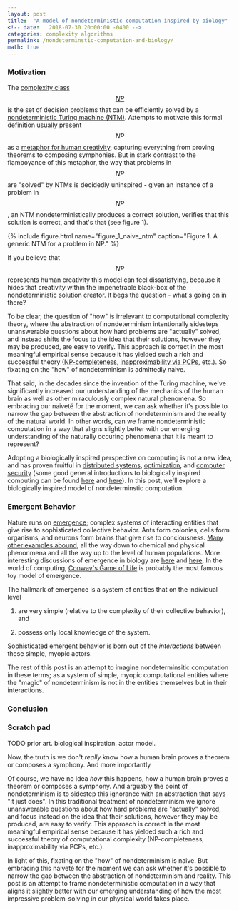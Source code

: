 ```yaml
---
layout: post
title:  "A model of nondeterministic computation inspired by biology"
<!-- date:   2018-07-30 20:00:00 -0400 -->
categories: complexity algorithms
permalink: /nondeterminstic-computation-and-biology/
math: true
---
```


### Motivation

The
[complexity class $$NP$$](https://en.wikipedia.org/wiki/NP_(complexity))
is the set of decision problems that can be
efficiently solved by a
[nondeterministic Turing machine (NTM)](https://en.wikipedia.org/wiki/Non-deterministic_Turing_machine).
Attempts to motivate this formal definition usually present $$NP$$ as a
[metaphor for human creativity](http://www.math.ias.edu/~avi/PUBLICATIONS/MYPAPERS/AW09/AW09.pdf),
capturing everything from proving theorems to composing symphonies.
But in stark contrast to the flamboyance of this metaphor, the way that problems in $$NP$$
are "solved" by NTMs is decidedly uninspired - given an instance of a problem in $$NP$$,
an NTM nondeterministically produces a correct solution,
verifies that this solution is correct, and that's that (see figure 1).

{%
  include figure.html
  name="figure_1_naive_ntm"
  caption="Figure 1. A generic NTM for a problem in NP."
%}

If you believe that $$NP$$ represents human creativity this model can feel dissatisfying,
because it hides that
creativity within the impenetrable black-box of the nondeterministic
solution creator. It begs the question - what's going on in there?

To be clear, the question of "how" is irrelevant to computational complexity theory,
where the abstraction of
nondeterminism intentionally sidesteps unanswerable questions about how hard problems are
"actually" solved, and instead shifts the focus to the idea that their
solutions, however they may be produced, are easy to verify.
This approach is correct in the most meaningful empirical sense because it has yielded
such a rich and successful theory
([NP-completeness](https://en.wikipedia.org/wiki/NP-completeness),
[inapproximability via PCPs](https://en.wikipedia.org/wiki/PCP_theorem),
etc.).
So fixating on the "how" of nondeterminism is admittedly naive.

That said, in the decades since the invention of the Turing machine, we've
significantly increased our understanding of the mechanics of the human brain
as well as other miraculously complex natural phenomena. So embracing our
naivet&eacute; for the moment, we can ask whether it's possible to narrow
the gap between the abstraction of nondeterminism and the reality of the
natural world. In other words, can we frame nondeterministic computation
in a way that aligns slightly better with our emerging understanding of
the naturally occuring phenomena that it is meant to represent?

Adopting a biologically inspired perspective on computing is not a new idea,
and has proven fruitful in
[distributed systems](http://people.idsia.ch/~luca/eccs05.ver2.pdf),
[optimization](https://www.amazon.com/Ant-Colony-Optimization-MIT-Press/dp/0262042193),
and
[computer security](https://www.cs.unm.edu/~forrest/publications/cacm96-final.pdf)
(some good general introductions to biologically inspired computing
can be found
[here](https://queue.acm.org/detail.cfm?id=1016985)
and
[here](https://www.nap.edu/read/11480/chapter/10)).
In this post, we'll explore a biologically
inspired model of nondeterminstic computation.


### Emergent Behavior

Nature runs on [emergence](https://medium.com/sfi-30-foundations-frontiers/emergence-a-unifying-theme-for-21st-century-science-4324ac0f951e);
complex systems of interacting entities that
give rise to sophisticated collective behavior.
Ants form colonies, cells form organisms, and neurons form brains that give rise to conciousness.
[Many other examples abound](https://www.nature.com/scitable/topicpage/biological-complexity-and-integrative-levels-of-organization-468),
all the way down to chemical and physical phenonmena and all the way up to the level of human populations.
More interesting discussions of emergence in biology are
[here](https://www.ncbi.nlm.nih.gov/pubmed/18166390)
and
[here](https://www.wired.com/2008/02/complexity-theo/).
In the world of computing,
[Conway's Game of Life](https://en.wikipedia.org/wiki/Conway%27s_Game_of_Life)
is probably the most famous toy model of emergence.

The hallmark of emergence is a system of entities that
on the individual level

1. are very simple (relative to the complexity of their collective behavior),
and

2. possess only local knowledge of the system.

Sophisticated emergent behavior is born out of the _interactions_ between
these simple, myopic actors.

The rest of this post is an attempt to imagine nondeterminsitic computation
in these terms; as a system of simple,
myopic computational entities where the "magic" of nondeterminism is not in
the entities themselves but in their interactions.













### Conclusion


### Scratch pad

TODO prior art. biological inspiration. actor model.



Now, the truth is we don't _really_ know how a human brain proves a theorem
or composes a symphony. And more importantly

Of course, we have no idea _how_ this happens, how a human brain proves a theorem or composes a symphony.
And arguably the point of nondeterminism is to sidestep this ignorance with an abstraction
that says "it just does". In this traditional treatment of nondeterminism we ignore unanswerable questions
about how hard problems are "actually" solved, and focus instead on the idea that their
solutions, however they may be produced, are easy to verify. This approach is correct in the most meaningful
empirical sense because it has yielded such a rich and successful theory of computational
complexity (NP-completeness, inapproximability via PCPs, etc.).

In light of this, fixating on the "how" of nondeterminism is naive. But
embracing this naivet&eacute; for the moment we can ask whether it's possible to
narrow the gap between the abstraction of nondeterminism and reality. This post is
an attempt to frame nondeterministic computation in a way that aligns it slightly
better with our emerging understanding of how the most impressive problem-solving
in our physical world takes place.
